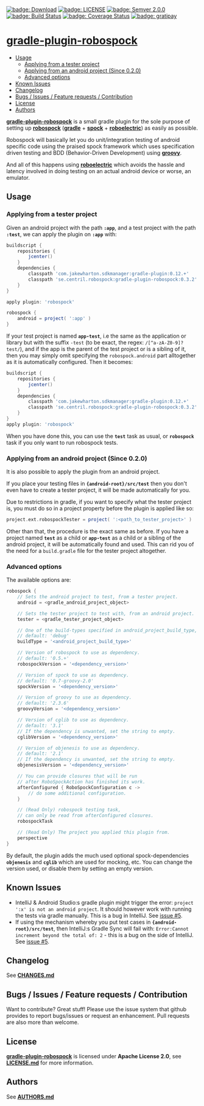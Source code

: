 [![badge: Download]][badge url: Download] [![badge: LICENSE]][LICENSE.md] [![badge: Semver 2.0.0]][badge url: Semver 2.0.0] [![badge: Build Status]][badge url: Build Status] [![badge: Coverage Status]][badge url: Coverage Status] [![badge: gratipay]][badge url: gratipay] 

# [gradle-plugin-robospock]

<!-- MarkdownTOC -->

- [Usage](#usage)
	- [Applying from a tester project](#applying-from-a-tester-project)
	- [Applying from an android project (Since 0.2.0)](#applying-from-an-android-project-since-020)
	- [Advanced options](#advanced-options)
- [Known Issues](#known-issues)
- [Changelog](#changelog)
- [Bugs / Issues / Feature requests / Contribution](#bugs--issues--feature-requests--contribution)
- [License](#license)
- [Authors](#authors)

<!-- /MarkdownTOC -->

**[gradle-plugin-robospock]** is a small gradle plugin for the sole purpose of setting up **[robospock]** (**[gradle]** + **[spock]** +  **[roboelectric]**) as easily as possible.

Robospock will basically let you do unit/integration testing of android specific code using the praised spock framework which uses specification driven testing and BDD (Behavior-Driven Development) using **[groovy]**.

And all of this happens using **[roboelectric]** which avoids the hassle and latency involved in doing testing on an actual android device or worse, an emulator.

## Usage

### Applying from a tester project

Given an android project with the path **`:app`**, and a test project with the
path **`:test`**, we can apply the plugin on **`:app`** with:

```groovy
buildscript {
	repositories {
		jcenter()
	}
	dependencies {
		classpath 'com.jakewharton.sdkmanager:gradle-plugin:0.12.+'
  		classpath 'se.centril.robospock:gradle-plugin-robospock:0.3.2'
  	}
}

apply plugin: 'robospock'

robospock {
	android = project( ':app' )
}
```

If your test project is named **`app-test`**, i.e the same as the application or library but with the suffix `-test` (to be exact, the regex: `/[^a-zA-Z0-9]?test/`), and if the app is the parent of the test project or is a sibling of it, then you may simply omit specifying the `robospock.android` part alltogether as it is automatically configured. Then it becomes:

```groovy
buildscript {
	repositories {
		jcenter()
	}
	dependencies {
		classpath 'com.jakewharton.sdkmanager:gradle-plugin:0.12.+'
  		classpath 'se.centril.robospock:gradle-plugin-robospock:0.3.2'
  	}
}
apply plugin: 'robospock'
```

When you have done this, you can use the **`test`** task as usual, or **`robospock`** task if you only want to run robospock tests.

### Applying from an android project (Since 0.2.0)

It is also possible to apply the plugin from an android project.

If you place your testing files in **`{android-root}/src/test`** then you don't even have to create a tester project, it will be made automatically for you.

Due to restrictions in gradle, if you want to specify what the tester project is, you must do so in a project property before the plugin is applied like so:
```groovy
project.ext.robospockTester = project( ':<path_to_tester_project>' )
```

Other than that, the procedure is the exact same as before. If you have a project named **`test`** as a child or **`app-test`** as a child or a sibling of the android project, it will be automatically found and used. This can rid you of the need for a `build.gradle` file for the tester project altogether.

### Advanced options

The available options are:

```groovy
robospock {
	// Sets the android project to test, from a tester project.
	android = <gradle_android_project_object>

	// Sets the tester project to test with, from an android project.
	tester = <gradle_tester_project_object>

	// One of the build-types specified in android_project_build_type,
	// default: 'debug'
	buildType = '<android_project_build_type>'

	// Version of robospock to use as dependency.
	// default: '0.5.+'
	robospockVersion = '<dependency_version>'

	// Version of spock to use as dependency.
	// default: '0.7-groovy-2.0'
	spockVersion = '<dependency_version>'

	// Version of groovy to use as dependency.
	// default: '2.3.6'
	groovyVersion = '<dependency_version>'

	// Version of cglib to use as dependency.
	// default: '3.1'
	// If the dependency is unwanted, set the string to empty.
	cglibVersion = '<dependency_version>'

	// Version of objenesis to use as dependency.
	// default: '2.1'
	// If the dependency is unwanted, set the string to empty.
	objenesisVersion = '<dependency_version>'

	// You can provide closures that will be run
	// after RoboSpockAction has finished its work.
	afterConfigured { RoboSpockConfiguration c ->
		// do some additional configuration.
	}

	// (Read Only) robospock testing task,
	// can only be read from afterConfigured closures.
	robospockTask

	// (Read Only) The project you applied this plugin from.
	perspective
}
```

By default, the plugin adds the much used optional spock-dependencies **`objenesis`** and **`cglib`** which are used for mocking, etc. You can change the version used, or disable them by setting an empty version.

## Known Issues

+ IntelliJ & Android Studio:s gradle plugin might trigger the error: `project ':x' is not an android project`. It should however work with running the tests via gradle manually. This is a bug in IntelliJ. See [issue #5].
+ If using the mechanism whereby you put test cases in **`{android-root}/src/test`**, then IntelliJ:s Gradle Sync will fail with: `Error:Cannot increment beyond the total of: 2` - this is a bug on the side of IntelliJ. See [issue #5].

## Changelog

See **[CHANGES.md]**

## Bugs / Issues / Feature requests / Contribution

Want to contribute? Great stuff! Please use the issue system that github provides to report bugs/issues or request an enhancement. Pull requests are also more than welcome.

## License

**[gradle-plugin-robospock]** is licensed under **Apache License 2.0**, see **[LICENSE.md]** for more information.

## Authors

See **[AUTHORS.md]**

<!-- references -->

[gradle-plugin-robospock]: https://github.com/Centril/gradle-plugin-robospock

[badge: Download]: https://api.bintray.com/packages/centril/maven/se.centril.robospock%3Agradle-plugin-robospock/images/download.svg
[badge url: Download]: https://bintray.com/centril/maven/se.centril.robospock%3Agradle-plugin-robospock/_latestVersion
[badge: Build Status]: http://img.shields.io/travis/Centril/gradle-plugin-robospock.svg
[badge url: Build Status]: https://travis-ci.org/Centril/gradle-plugin-robospock
[badge: Coverage Status]: http://img.shields.io/coveralls/Centril/gradle-plugin-robospock.svg
[badge url: Coverage Status]: https://coveralls.io/r/Centril/gradle-plugin-robospock
[badge: License]: http://img.shields.io/badge/license-ASL_2.0-blue.svg
[badge: Semver 2.0.0]: http://img.shields.io/badge/semver-2.0.0-blue.svg
[badge url: Semver 2.0.0]: http://semver.org/spec/v2.0.0.html
[badge: gratipay]: http://img.shields.io/gratipay/Centril.svg
[badge url: gratipay]: https://gratipay.com/Centril

[robospock]: https://github.com/Polidea/RoboSpock
[gradle]: http://www.gradle.org/
[spock]: https://github.com/spockframework/spock
[roboelectric]: http://robolectric.org
[groovy]: http://groovy.codehaus.org

[CHANGES.md]: CHANGES.md
[LICENSE.md]: LICENSE.md
[AUTHORS.md]: AUTHORS.md

[issue #5]: /../../issues/5

<!-- references -->

